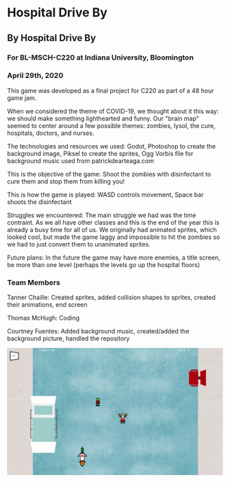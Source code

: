 # Hospital Drive By

## By Hospital Drive By
### For BL-MSCH-C220 at Indiana University, Bloomington
### April 29th, 2020

This game was developed as a final project for C220 as part of a 48 hour game jam.

When we considered the theme of COVID-19, we thought about it this way: we should make something lighthearted and funny. Our "brain map" seemed to center around a few possible themes: zombies, lysol, the cure, hospitals, doctors, and nurses.

The technologies and resources we used: 
Godot,
Photoshop to create the background image, Piksel to create the sprites,
Ogg Vorbis file for background music used from patrickdearteaga.com

This is the objective of the game: 
Shoot the zombies with disinfectant to cure them and stop them from killing you!

This is how the game is played: 
WASD controls movement, Space bar shoots the disinfectant

Struggles we encountered:
The main struggle we had was the time contraint. As we all have other classes and this is the end of the year this is already a busy time for all of us. We originally had animated sprites, which looked cool, but made the game laggy and impossible to hit the zombies so we had to just convert them to unanimated sprites.

Future plans: 
In the future the game may have more enemies, a title screen, be more than one level (perhaps the levels go up the hospital floors)

### Team Members
 Tanner Chaille: Created sprites, added collision shapes to sprites, created their animations, end screen
 
 Thomas McHugh: Coding
 
 Courtney Fuentes: Added background music, created/added the background picture, handled the repository
 
![](Images/Screenshot%20(31).png)

